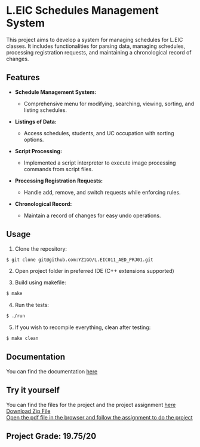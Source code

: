 # L.EIC Schedules Management System

This project aims to develop a system for managing schedules for L.EIC classes. It includes functionalities for parsing data, managing schedules, processing registration requests, and maintaining a chronological record of changes.

## Features

- **Schedule Management System:**
  - Comprehensive menu for modifying, searching, viewing, sorting, and listing schedules.

- **Listings of Data:**
  - Access schedules, students, and UC occupation with sorting options.

- **Script Processing:**
  - Implemented a script interpreter to execute image processing commands from script files.

- **Processing Registration Requests:**
  - Handle add, remove, and switch requests while enforcing rules.

- **Chronological Record:**
  - Maintain a record of changes for easy undo operations.

## Usage

1. Clone the repository:
```bash
$ git clone git@github.com:YZ1GO/L.EIC011_AED_PRJ01.git
```

2. Open project folder in preferred IDE (C++ extensions supported)


3. Build using makefile:
```bash
$ make
```

4. Run the tests:
```bash
$ ./run
```

5. If you wish to recompile everything, clean after testing:
```bash
$ make clean
```

## Documentation

You can find the documentation [here](docs/documentation/html/index.html)

## Try it yourself

You can find the files for the project and the project assignment [here](files) <br>
[Download Zip File](files/schedule.zip?raw=true) <br>
[Open the pdf file in the browser and follow the assignment to do the project](files/Project1Description.pdf)


## Project Grade: 19.75/20

